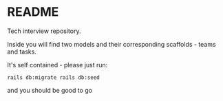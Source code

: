 # README

Tech interview repository.

Inside you will find two models and their corresponding scaffolds - teams and tasks.

It's self contained - please just run:

`rails db:migrate
rails db:seed`

and you should be good to go